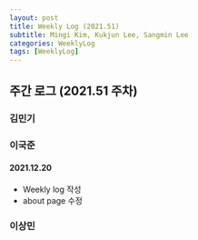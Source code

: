 ```yaml
---
layout: post
title: Weekly Log (2021.51)
subtitle: Mingi Kim, Kukjun Lee, Sangmin Lee
categories: WeeklyLog
tags: [WeeklyLog]
---
```


## 주간 로그 (2021.51 주차)

### 김민기

### 이국준
#### 2021.12.20
* Weekly log 작성
* about page 수정

### 이상민
